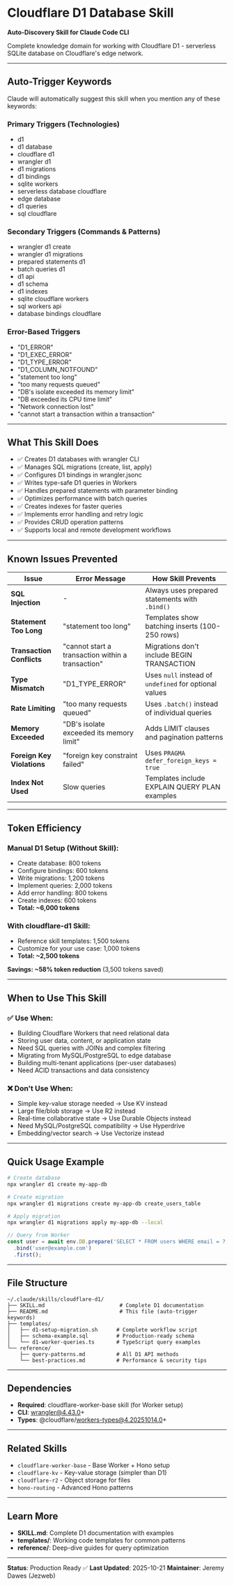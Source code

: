 # Cloudflare D1 Database Skill

**Auto-Discovery Skill for Claude Code CLI**

Complete knowledge domain for working with Cloudflare D1 - serverless SQLite database on Cloudflare's edge network.

---

## Auto-Trigger Keywords

Claude will automatically suggest this skill when you mention any of these keywords:

### Primary Triggers (Technologies)
- d1
- d1 database
- cloudflare d1
- wrangler d1
- d1 migrations
- d1 bindings
- sqlite workers
- serverless database cloudflare
- edge database
- d1 queries
- sql cloudflare

### Secondary Triggers (Commands & Patterns)
- wrangler d1 create
- wrangler d1 migrations
- prepared statements d1
- batch queries d1
- d1 api
- d1 schema
- d1 indexes
- sqlite cloudflare workers
- sql workers api
- database bindings cloudflare

### Error-Based Triggers
- "D1_ERROR"
- "D1_EXEC_ERROR"
- "D1_TYPE_ERROR"
- "D1_COLUMN_NOTFOUND"
- "statement too long"
- "too many requests queued"
- "DB's isolate exceeded its memory limit"
- "DB exceeded its CPU time limit"
- "Network connection lost"
- "cannot start a transaction within a transaction"

---

## What This Skill Does

- ✅ Creates D1 databases with wrangler CLI
- ✅ Manages SQL migrations (create, list, apply)
- ✅ Configures D1 bindings in wrangler.jsonc
- ✅ Writes type-safe D1 queries in Workers
- ✅ Handles prepared statements with parameter binding
- ✅ Optimizes performance with batch queries
- ✅ Creates indexes for faster queries
- ✅ Implements error handling and retry logic
- ✅ Provides CRUD operation patterns
- ✅ Supports local and remote development workflows

---

## Known Issues Prevented

| Issue | Error Message | How Skill Prevents |
|-------|---------------|-------------------|
| **SQL Injection** | - | Always uses prepared statements with `.bind()` |
| **Statement Too Long** | "statement too long" | Templates show batching inserts (100-250 rows) |
| **Transaction Conflicts** | "cannot start a transaction within a transaction" | Migrations don't include BEGIN TRANSACTION |
| **Type Mismatch** | "D1_TYPE_ERROR" | Uses `null` instead of `undefined` for optional values |
| **Rate Limiting** | "too many requests queued" | Uses `.batch()` instead of individual queries |
| **Memory Exceeded** | "DB's isolate exceeded its memory limit" | Adds LIMIT clauses and pagination patterns |
| **Foreign Key Violations** | "foreign key constraint failed" | Uses `PRAGMA defer_foreign_keys = true` |
| **Index Not Used** | Slow queries | Templates include EXPLAIN QUERY PLAN examples |

---

## Token Efficiency

### Manual D1 Setup (Without Skill):
- Create database: 800 tokens
- Configure bindings: 600 tokens
- Write migrations: 1,200 tokens
- Implement queries: 2,000 tokens
- Add error handling: 800 tokens
- Create indexes: 600 tokens
- **Total: ~6,000 tokens**

### With cloudflare-d1 Skill:
- Reference skill templates: 1,500 tokens
- Customize for your use case: 1,000 tokens
- **Total: ~2,500 tokens**

**Savings: ~58% token reduction** (3,500 tokens saved)

---

## When to Use This Skill

### ✅ Use When:
- Building Cloudflare Workers that need relational data
- Storing user data, content, or application state
- Need SQL queries with JOINs and complex filtering
- Migrating from MySQL/PostgreSQL to edge database
- Building multi-tenant applications (per-user databases)
- Need ACID transactions and data consistency

### ❌ Don't Use When:
- Simple key-value storage needed → Use KV instead
- Large file/blob storage → Use R2 instead
- Real-time collaborative state → Use Durable Objects instead
- Need MySQL/PostgreSQL compatibility → Use Hyperdrive
- Embedding/vector search → Use Vectorize instead

---

## Quick Usage Example

```bash
# Create database
npx wrangler d1 create my-app-db

# Create migration
npx wrangler d1 migrations create my-app-db create_users_table

# Apply migration
npx wrangler d1 migrations apply my-app-db --local
```

```typescript
// Query from Worker
const user = await env.DB.prepare('SELECT * FROM users WHERE email = ?')
  .bind('user@example.com')
  .first();
```

---

## File Structure

```
~/.claude/skills/cloudflare-d1/
├── SKILL.md                        # Complete D1 documentation
├── README.md                       # This file (auto-trigger keywords)
├── templates/
│   ├── d1-setup-migration.sh      # Complete workflow script
│   ├── schema-example.sql         # Production-ready schema
│   └── d1-worker-queries.ts       # TypeScript query examples
└── reference/
    ├── query-patterns.md          # All D1 API methods
    └── best-practices.md          # Performance & security tips
```

---

## Dependencies

- **Required**: cloudflare-worker-base skill (for Worker setup)
- **CLI**: wrangler@4.43.0+
- **Types**: @cloudflare/workers-types@4.20251014.0+

---

## Related Skills

- `cloudflare-worker-base` - Base Worker + Hono setup
- `cloudflare-kv` - Key-value storage (simpler than D1)
- `cloudflare-r2` - Object storage for files
- `hono-routing` - Advanced Hono patterns

---

## Learn More

- **SKILL.md**: Complete D1 documentation with examples
- **templates/**: Working code templates for common patterns
- **reference/**: Deep-dive guides for query optimization

---

**Status**: Production Ready ✅
**Last Updated**: 2025-10-21
**Maintainer**: Jeremy Dawes (Jezweb)
